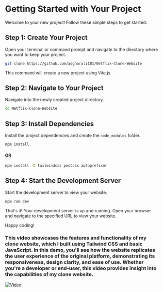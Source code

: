 # Getting Started with Your Project

Welcome to your new project! Follow these simple steps to get started:

## Step 1: Create Your Project

Open your terminal or command prompt and navigate to the directory where you want to keep your project.

```bash
git clone https://github.com/asgharali101/Netflix-Clone-Website
```

This command will create a new project using Vite.js.

## Step 2: Navigate to Your Project

Navigate into the newly created project directory.

```bash
cd Netflix-Clone-Website
```

## Step 3: Install Dependencies

Install the project dependencies and create the `node_modules` folder.

```bash
npm install
```
#### OR
```bash
npm install -D tailwindcss postcss autoprefixer
```

## Step 4: Start the Development Server

Start the development server to view your website.

```bash
npm run dev
```

That's it! Your development server is up and running. Open your browser and navigate to the specified URL to view your website.

Happy coding!

### This video showcases the features and functionality of my clone website, which I built using Tailwind CSS and basic JavaScript. In this demo, you'll see how the website replicates the user experience of the original platform, demonstrating its responsiveness, design clarity, and ease of use. Whether you're a developer or end-user, this video provides insight into the capabilities of my clone website.
[![Video](https://i.vimeocdn.com/video/1234567890.jpg)](https://vimeo.com/936903644)

